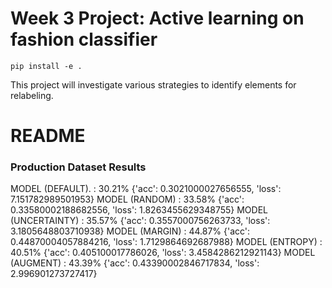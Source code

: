 # Week 3 Project: Active learning on fashion classifier

```
pip install -e .
```

This project will investigate various strategies to identify elements for relabeling.

# README

### Production Dataset Results 

MODEL (DEFAULT).    : 30.21% {'acc': 0.3021000027656555, 'loss': 7.151782989501953}
MODEL (RANDOM)      : 33.58% {'acc': 0.33580002188682556, 'loss': 1.8263455629348755}
MODEL (UNCERTAINTY) : 35.57% {'acc': 0.3557000756263733, 'loss': 3.1805648803710938}
MODEL (MARGIN)      : 44.87% {'acc': 0.44870004057884216, 'loss': 1.7129864692687988}
MODEL (ENTROPY)     : 40.51% {'acc': 0.405100017786026, 'loss': 3.4584286212921143}
MODEL (AUGMENT)     : 43.39% {'acc': 0.43390002846717834, 'loss': 2.996901273727417}
